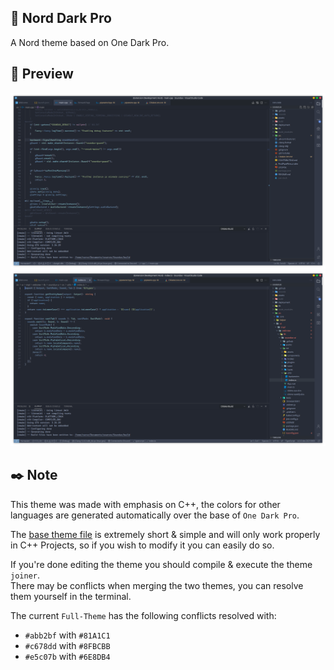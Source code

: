 ## 🎉 Nord Dark Pro
A Nord theme based on One Dark Pro.

## 👀 Preview

![cpp-code](images/cpp-code.png)
![ts-code](images/ts-code.png)

## ✒️ Note

This theme was made with emphasis on C++, the colors for other languages are generated automatically over the base of `One Dark Pro`.

The [base theme file](themes/Nord-Dark-Pro.json) is extremely short & simple and will only work properly in C++ Projects, so if you wish to modify it you can easily do so.

If you're done editing the theme you should compile & execute the theme `joiner`.  
There may be conflicts when merging the two themes, you can resolve them yourself in the terminal.  

The current `Full-Theme` has the following conflicts resolved with:
- `#abb2bf` with `#81A1C1`
- `#c678dd` with `#8FBCBB`
- `#e5c07b` with `#6E8DB4`